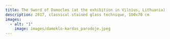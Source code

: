 ```yaml
---
title: The Sword of Damocles (at the exhibition in Vilnius, Lithuania)
description: 2017, classical stained glass technique, 100x70 cm
images:
  - alt: "1"
    image: images/damoklo-kardas_parodoje.jpeg
---
```

